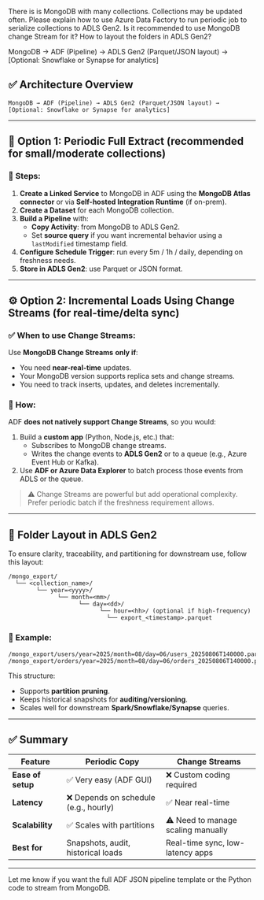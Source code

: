 There is is MongoDB with many collections. Collections may be updated often.
Please explain how to use Azure Data Factory to run periodic job to serialize collections to ADLS Gen2.
Is it recommended to use MongoDB change Stream for it?
How to layout the folders in ADLS Gen2?

MongoDB → ADF (Pipeline) → ADLS Gen2 (Parquet/JSON layout) → [Optional: Snowflake or Synapse for analytics]

## ✅ Architecture Overview

```
MongoDB → ADF (Pipeline) → ADLS Gen2 (Parquet/JSON layout) → [Optional: Snowflake or Synapse for analytics]
```

---

## 🔁 Option 1: Periodic Full Extract (recommended for small/moderate collections)

### 🔧 Steps:
1. **Create a Linked Service** to MongoDB in ADF using the **MongoDB Atlas connector** or via **Self-hosted Integration Runtime** (if on-prem).
2. **Create a Dataset** for each MongoDB collection.
3. **Build a Pipeline** with:
   - **Copy Activity**: from MongoDB to ADLS Gen2.
   - Set **source query** if you want incremental behavior using a `lastModified` timestamp field.
4. **Configure Schedule Trigger**: run every 5m / 1h / daily, depending on freshness needs.
5. **Store in ADLS Gen2**: use Parquet or JSON format.

---

## ⚙️ Option 2: Incremental Loads Using Change Streams (for real-time/delta sync)

### ✅ When to use Change Streams:
Use **MongoDB Change Streams** **only if**:
- You need **near-real-time** updates.
- Your MongoDB version supports replica sets and change streams.
- You need to track inserts, updates, and deletes incrementally.

### 🔧 How:
ADF **does not natively support Change Streams**, so you would:

1. Build a **custom app** (Python, Node.js, etc.) that:
   - Subscribes to MongoDB change streams.
   - Writes the change events to **ADLS Gen2** or to a queue (e.g., Azure Event Hub or Kafka).
2. Use **ADF or Azure Data Explorer** to batch process those events from ADLS or the queue.

> ⚠️ Change Streams are powerful but add operational complexity. Prefer periodic batch if the freshness requirement allows.

---

## 📁 Folder Layout in ADLS Gen2

To ensure clarity, traceability, and partitioning for downstream use, follow this layout:

```
/mongo_export/
  └── <collection_name>/
        └── year=<yyyy>/
              └── month=<mm>/
                    └── day=<dd>/
                          └── hour=<hh>/ (optional if high-frequency)
                            └── export_<timestamp>.parquet
```

### 🔁 Example:
```
/mongo_export/users/year=2025/month=08/day=06/users_20250806T140000.parquet
/mongo_export/orders/year=2025/month=08/day=06/orders_20250806T140000.parquet
```

This structure:
- Supports **partition pruning**.
- Keeps historical snapshots for **auditing/versioning**.
- Scales well for downstream **Spark/Snowflake/Synapse** queries.

---

## ✅ Summary

| Feature | Periodic Copy | Change Streams |
|--------|----------------|----------------|
| **Ease of setup** | ✅ Very easy (ADF GUI) | ❌ Custom coding required |
| **Latency** | ❌ Depends on schedule (e.g., hourly) | ✅ Near real-time |
| **Scalability** | ✅ Scales with partitions | ⚠️ Need to manage scaling manually |
| **Best for** | Snapshots, audit, historical loads | Real-time sync, low-latency apps |

---

Let me know if you want the full ADF JSON pipeline template or the Python code to stream from MongoDB.
